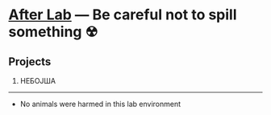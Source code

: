 [After Lab](https://lab.after.haus/) — Be careful not to spill something ☢
==================================================

Projects
--------------------------------------

1. НЕБОЈША


--------------------------------------

- No animals were harmed in this lab environment
